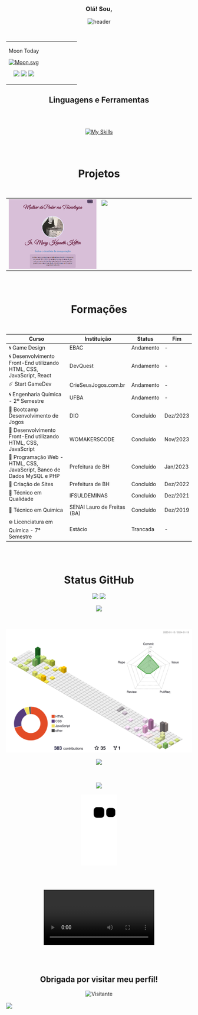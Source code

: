 <!-- START_SECTION:waka -->
<!-- END_SECTION:waka -->

<h3 align="center">Olá! Sou,</h3>
<div align="center">

  ![header](https://capsule-render.vercel.app/api?type=waving&color=50:FFF0F5,50:BF97BF&height=300&section=header&text=Flávia%20Oliveira&fontSize=90&desc=DESENVOLVEDORA%20FRONT-END,%20GAME%20DESIGNER%20E%20TÉCNICA%20EM%20QUÍMICA&animation=fadeIn&fontColor=FFFFFF&fontAlignY=30)
</div>

<!--
<a href="https://flaviacoliv.github.io/PortfolioByFlavia/" target="_blank"><img align="center" src="https://user-images.githubusercontent.com/112573582/220430420-fe3f1d05-23ad-4d10-bf36-177dc044d6c4.jpeg"></a>
<br><br>

<h4 align="center">
  Em Transição de Carreira </h4>
-->

<br>
<table width="1800" align="center">
<tr>
<td valign="center" width="50%">
<div align="center">

<p>Moon Today</p>

  <!-- real time -->
[![Moon.svg](https://moon-svg.minung.dev/moon.svg?size=100&theme=basic&rotate=173)](https://moon-svg.minung.dev)

<a href="https://www.linkedin.com/in/flavia-oliveira-dev/" target="_blank"><img src="https://img.shields.io/badge/-LinkedIn-%230077B5?style=for-the-badge&logo=linkedin&logoColor=white" target="_blank"></a>
<a href="mailto:flaviacoliv@gmail.com" target="_blank"><img src="https://img.shields.io/badge/Gmail-333333?style=for-the-badge&logo=gmail&logoColor=red" target="_blank"></a>
<a href="https://www.linkedin.com/in/flaviacoliv/" target="_blank"><img src="https://img.shields.io/badge/-LinkedIn-%230077B5?style=for-the-badge&logo=linkedin&logoColor=white" target="_blank"></a>
</div>
</td>

<td valign="center" width="50%">
<div align="center">
<img src="./src/video/FANTASY.gif" alt="">
</div>
</td>
</tr>
</table>

</body>

<div align="center">
<h2>Linguagens e Ferramentas</h2> 

  <br>
  <br>
  
  [![My Skills](https://skillicons.dev/icons?i=html,css,js,python,react,nodejs,typescript,unity,figma,git,github,php,mysql,autocad&perline=7&theme=light)](https://github.com/flaviacoliv)
  
  <br>
  <br>
</div>

<div align="center">
<h1>Projetos</h1> 

<br>
<table width="1800" align="center">
<tr>
<td valign="top" width="50%">
<a href="https://github.com/FlaviaColiv/MulherImportanteTec" target="_blank"><img align="center" src="https://github.com/FlaviaColiv/MulherImportanteTec/blob/main/assets/images/Captura%20de%20tela%202023-11-23%20103602.png"></a> 
</td>

<td valign="top" width="50%">
  <a href="https://github.com/FlaviaColiv/Projeto-Mario-BROS--DEVQUEST" target="_blank"><img align="center" src="https://user-images.githubusercontent.com/112573582/220513101-bbee8805-16e4-473f-bb73-d93af85d639e.png"></a>
</td>
</tr>
</table>

<br><br>
</div>

<h1 align="center">Formações</h1> 

<br>

| Curso | Instituição | Status | Fim |
|-------|-------------|-----------|----|
|🌀 Game Design | EBAC | Andamento | - |
|🌀 Desenvolvimento Front-End utilizando HTML, CSS, JavaScript, React | DevQuest | Andamento | - |
|☄️ Start GameDev | CrieSeusJogos.com.br | Andamento | - |
|🌀 Engenharia Química - 2º Semestre | UFBA | Andamento | - |
|🌟 Bootcamp Desenvolvimento de Jogos | DIO | Concluído | Dez/2023 |
|🌟 Desenvolvimento Front-End utilizando HTML, CSS, JavaScript | WOMAKERSCODE | Concluído | Nov/2023 |
|🌟 Programação Web - HTML, CSS, JavaScript, Banco de Dados MySQL e PHP | Prefeitura de BH | Concluído | Jan/2023 |
|🌟 Criação de Sites | Prefeitura de BH | Concluído | Dez/2022 |
|🌟 Técnico em Qualidade | IFSULDEMINAS | Concluído | Dez/2021 |
|🌟 Técnico em Química | SENAI Lauro de Freitas (BA) | Concluído | Dez/2019 |
|❄️ Licenciatura em Química - 7° Semestre | Estácio | Trancada | - |

<br><br>

<div align="center" >
  <h1>Status GitHub</h1>
  <a href="https://github.com/FlaviaColiv">
  <img height="150em" src="https://github-readme-stats.vercel.app/api?username=FlaviaColiv&show_icons=true&theme=transparent"/></a>
  <a href="https://github-readme-stats.vercel.app/api/top-langs/?username=FlaviaColiv&layout=compact&langs_count=6&theme=transparent" target="_blank"><img height="150em" src="https://github-readme-stats.vercel.app/api/top-langs/?username=FlaviaColiv&layout=compact&langs_count=6&theme=transparent"/></a>
  
  ![](https://raw.githubusercontent.com/FlaviaColiv/FlaviaColiv/main/profile-3d-contrib/wakatime_weekly_language_stats.svg)
</div>

<div align="center">  
<div background-color:"white" align="center" >
<br>
<div height="25px">
  
  ![3D](./profile-3d-contrib/profile-south-season-animate.svg) <!-- Site de Origem: https://github.com/yoshi389111/github-profile-3d-contrib -->

  ![](https://raw.githubusercontent.com/FlaviaColiv/FlaviaColiv/master/images/wakatime_weekly_language_stats.svg)

  <br>

![](https://github.com/<FlaviaColiv>/<FlaviaColiv>/blob/output/github-contribution-grid-snake2.svg)


![](https://github.com/FlaviaColiv/FlaviaColiv/blob/output/github-contribution-grid-snake.svg)


<br>

<img src="./src/video/FlaviaColiv-2023.stl" alt="">


<video src="./src/video/FlaviaColiv-2023.stl"></video>
  
</div>
</div>

<br><br>

## Obrigada por visitar meu perfil!

<div>
 
 ![Visitante](https://visitor-badge.laobi.icu/badge?page_id=FlaviaColiv.id)

</div>

</div>

<a href="https://flaviacoliv.github.io/PortfolioByFlavia" target="_blank"><img align="center" src="https://user-images.githubusercontent.com/112573582/220762560-f8088888-c788-4615-8774-fdab3438fe8d.gif"></a>
